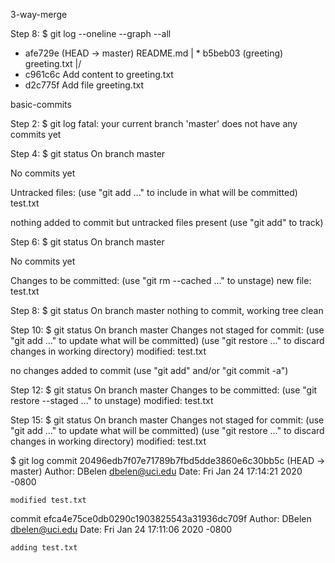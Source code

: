 3-way-merge

Step 8:
$ git log --oneline --graph --all
* afe729e (HEAD -> master) README.md
| * b5beb03 (greeting) greeting.txt
|/
* c961c6c Add content to greeting.txt
* d2c775f Add file greeting.txt

basic-commits

Step 2:
$ git log
fatal: your current branch 'master' does not have any commits yet

Step 4:
$ git status
On branch master

No commits yet

Untracked files:
  (use "git add <file>..." to include in what will be committed)
        test.txt

nothing added to commit but untracked files present (use "git add" to track)

Step 6:
$ git status
On branch master

No commits yet

Changes to be committed:
  (use "git rm --cached <file>..." to unstage)
        new file:   test.txt

Step 8:
$ git status
On branch master
nothing to commit, working tree clean

Step 10:
$ git status
On branch master
Changes not staged for commit:
  (use "git add <file>..." to update what will be committed)
  (use "git restore <file>..." to discard changes in working directory)
        modified:   test.txt

no changes added to commit (use "git add" and/or "git commit -a")

Step 12:
$ git status
On branch master
Changes to be committed:
  (use "git restore --staged <file>..." to unstage)
        modified:   test.txt

Step 15:
$ git status
On branch master
Changes not staged for commit:
  (use "git add <file>..." to update what will be committed)
  (use "git restore <file>..." to discard changes in working directory)
        modified:   test.txt

$ git log
commit 20496edb7f07e71789b7fbd5dde3860e6c30bb5c (HEAD -> master)
Author: DBelen <dbelen@uci.edu>
Date:   Fri Jan 24 17:14:21 2020 -0800

    modified test.txt

commit efca4e75ce0db0290c1903825543a31936dc709f
Author: DBelen <dbelen@uci.edu>
Date:   Fri Jan 24 17:11:06 2020 -0800

    adding test.txt
